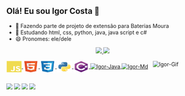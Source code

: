 ## Olá! Eu sou Igor Costa 👋

- 🔭 Fazendo parte de projeto de extensão para Baterias Moura
- 🌱 Estudando html, css, python, java, java script e c#
- 😄 Pronomes: ele/dele

<div align="center">
  <a href="https://github.com/icgsbr">
  <img height="168em" src="https://github-readme-stats.vercel.app/api?username=icgsbr&show_icons=true&theme=tokyonight&include_all_commits=true&count_private=true"/>
  <img height="168em" src="https://github-readme-stats.vercel.app/api/top-langs/?username=icgsbr&layout=compact&langs_count=7&theme=tokyonight"/>
</div>
  
<div style="display: inline_block"><br>
  <img align="center" alt="Igor-Js" height="30" width="40" src="https://raw.githubusercontent.com/devicons/devicon/master/icons/javascript/javascript-plain.svg">
  <img align="center" alt="Igor-HTML" height="30" width="40" src="https://raw.githubusercontent.com/devicons/devicon/master/icons/html5/html5-original.svg">
  <img align="center" alt="Igor-CSS" height="30" width="40" src="https://raw.githubusercontent.com/devicons/devicon/master/icons/css3/css3-original.svg">
  <img align="center" alt="Igor-Python" height="30" width="40" src="https://raw.githubusercontent.com/devicons/devicon/master/icons/python/python-original.svg">
  <img align="center" alt="Rafa-Csharp" height="30" width="40" src="https://raw.githubusercontent.com/devicons/devicon/master/icons/csharp/csharp-original.svg">
  <img align="center" alt="Igor-Java" height="30" width="40" src="https://cdn.jsdelivr.net/gh/devicons/devicon/icons/java/java-plain.svg">
  <img align="center" alt="Igor-Md" height="30" width="40" src="https://cdn.jsdelivr.net/gh/devicons/devicon/icons/markdown/markdown-original.svg">
  <img align="right" alt="Igor-Gif" height="120" width="120" src="https://media.discordapp.net/attachments/900145521396703263/900145575499034684/icgsbr_gif.gif?width=456&height=456">
</div>

##
  
<div>   
  <a href = "mailto:igorcostagomessouza@gmail.com"><img src="https://img.shields.io/badge/Gmail-D14836?style=for-the-badge&logo=gmail&logoColor=white"></a>
  <a href="https://www.linkedin.com/in/igor-costa-gomes-souza/" target="_blank"><img src="https://img.shields.io/badge/-LinkedIn-%230077B5?style=for-the-badge&logo=linkedin&logoColor=white" target="_blank"></a>
  <a href="https://instagram.com/icgsbr" target="_blank"><img src="https://img.shields.io/badge/-Instagram-%23E4405F?style=for-the-badge&logo=instagram&logoColor=white" target="_blank"></a>
  <a href="https://twitter.com/icgsbr" target="_blank"><img src="https://img.shields.io/badge/Twitter-1DA1F2?style=for-the-badge&logo=twitter&logoColor=white" target="_blank"></a>
</div>
